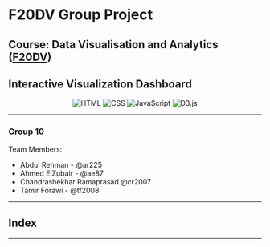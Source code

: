 # F20DV Group Project

## Course: Data Visualisation and Analytics ([F20DV](https://curriculum.hw.ac.uk/coursedetails/F20DV?termcode=202324))

## Interactive Visualization Dashboard

<div align="center">
  <!-- HTML -->
  <img alt="HTML" title="HyperText Markup Language" src="https://img.shields.io/badge/HTML-informational?style=flat-sqaure&logo=html5&logoColor=white&color=E34F26">
  <!-- CSS -->
  <img alt="CSS" title="Cascading Style Sheets" src="https://img.shields.io/badge/CSS-informational?style=flat-sqaure&logo=css3&logoColor=white&color=1572B6">
  <!-- JavaScript -->
  <img alt="JavaScript" title="JavaScript" src="https://img.shields.io/badge/JavaScript-informational?style=flat-sqaure&logo=javascript&logoColor=black&color=F7DF1E">
  <!-- D3.js -->
  <img alt="D3.js" title="JavaScript library for data visualization" src="https://img.shields.io/badge/D3.js-informational?style=flat-sqaure&logo=d3.js&logoColor=white&color=F9A03C">
</div>

---

### Group 10

Team Members:
- Abdul Rehman - @ar225
- Ahmed ElZubair - @ae87
- Chandrashekhar Ramaprasad  @cr2007
- Tamir Forawi - @tf2008

---

## Index


---
